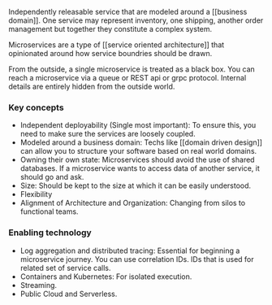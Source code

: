 Independently releasable service that are modeled around a [[business domain]]. One service may represent inventory, one shipping, another order management but together they constitute a complex system.

Microservices are a type of [[service oriented architecture]] that opinionated around how service boundries should be drawn.

From the outside, a single microservice is treated as a black box. You can reach a microservice via a queue or REST api or grpc protocol. Internal details are entirely hidden from the outside world.

### Key concepts
* Independent deployability (Single most important): To ensure this, you need to make sure the services are loosely coupled.
* Modeled around a business domain: Techs like [[domain driven design]] can allow you to structure your software based on real world domains.
* Owning their own state: Microservices should avoid the use of shared databases. If a microservice wants to access data of another service, it should go and ask.
* Size: Should be kept to the size at which it can be easily understood.
* Flexibility
* Alignment of Architecture and Organization: Changing from silos to functional teams.

### Enabling technology
* Log aggregation and distributed tracing: Essential for beginning a microservice journey. You can use correlation IDs. IDs that is used for related set of service calls.
* Containers and Kubernetes: For isolated execution.
* Streaming.
* Public Cloud and Serverless.